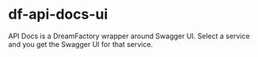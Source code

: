 # df-api-docs-ui
API Docs is a DreamFactory wrapper around Swagger UI. Select a service and you get the Swagger UI for that service.
